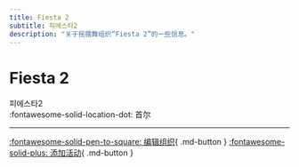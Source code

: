 ```yaml
---
title: Fiesta 2
subtitle: 피에스타2
description: "关于摇摆舞组织“Fiesta 2”的一些信息。"
---
```


# Fiesta 2

피에스타2  
:fontawesome-solid-location-dot: 首尔  


---

[:fontawesome-solid-pen-to-square: 编辑组织](https://github.com/swingdance/orgs/issues/new?assignees=&labels=update+org&projects=&template=03-update_entity.yml&title=Update%20Org%3A%20ko_KR%20%E2%80%A2%20Fiesta%202&region=ko_KR&id=fiesta-2&name=Fiesta%202){ .md-button } [:fontawesome-solid-plus: 添加活动](https://github.com/swingdance/events/issues/new?assignees=&labels=add+event&projects=&template=02-add_entity.yml&title=Add%20Event%3A%20ko_KR%20%E2%80%A2%20%3CName%3E&region=ko_KR&province=Seoul&city=Seoul&org_id=fiesta-2){ .md-button }
